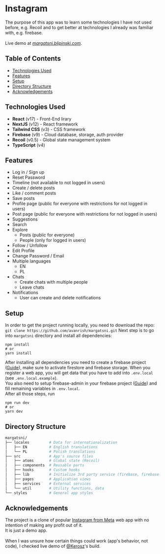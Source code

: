 # Instagram

The purpose of this app was to learn some technologies I have not used before, e.g. Recoil and to get better at technologies I already was familiar with, e.g. firebase.
\
\
Live demo at [_margatsni.blipinski.com_](https://margatsni.blipinski.com/).

## Table of Contents

- [Technologies Used](#technologies-used)
- [Features](#features)
- [Setup](#setup)
- [Directory Structure](#directory-structure)
- [Acknowledgements](#acknowledgements)

## Technologies Used

- **React** (v17) - Front-End lirary
- **NextJS** (v12) - React framework
- **Tailwind CSS** (v3) - CSS framework
- **Firebase** (v9) - Cloud database, storage, auth provider
- **Recoil** (v0.5) - Global state management system
- **TypeScript** (v4)

## Features

- Log in / Sign up
- Reset Password
- Timeline (not available to not logged in users)
- Create / delete posts
- Like / comment posts
- Save posts
- Profile page (public for everyone with restrictions for not logged in users)
- Post page (public for everyone with restrictions for not logged in users)
- Suggestions
- Search
- Explore
  - Posts (public for everyone)
  - People (only for logged in users)
- Follow / Unfollow
- Edit Profile
- Change Password / Email
- Multiple languages
  - EN
  - PL
- Chats
  - Create chats with multiple people
  - Leave chats
- Notifications
  - User can create and delete notifications

## Setup

In order to get the project running locally, you need to download the repo: `git clone https://github.com/avanrish/margatsni.git`
Next step is to go into `margatsni` directory and install all dependencies:

```
npm install
# or
yarn install
```

After installing all dependencies you need to create a firebase project ([Guide](https://firebase.google.com/docs/web/setup)), make sure to activate firestore and firebase storage. When you register a web app, you will get data that you have to add into `.env.local` (see `.env.local.example`).\
You also need to setup firebase-admin in your firebase project ([Guide](https://firebase.google.com/docs/admin/setup)) and fill remaining variables in `.env.local`.\
After all those steps, run

```
npm run dev
# or
yarn dev
```

## Directory Structure

```sh
margatsni/
├── locales         # Data for internationalization
│   ├── EN          # English translations
│   └── PL          # Polish translations
├── src             # App's source files
│   ├── atoms       # Global state (Recoil)
│   ├── components  # Reusable parts
│   ├── hooks       # Custom hooks
│   ├── lib         # Initialize 3rd party service (firebase, firebase-admin)
│   ├── pages       # Application views
│   ├── services    # External services
│   └── util        # Utility functions, data
└── styles          # General app styles
```

## Acknowledgements

The project is a clone of popular [Instagram from Meta](https://instagram.com) web app with no intention of making any profit out of it.\
It is just a demo app.\
\
When I was unsure how certain things could work (app's behavior, not code), I checked live demo of [@Kerosz](https://github.com/Kerosz)'s build.
